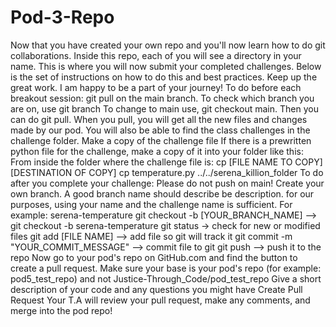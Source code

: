 # Pod-3-Repo

Now that you have created your own repo and you'll now learn how to do git collaborations. Inside this repo, each of you will see a directory in your name. This is where you will now submit your completed challenges. Below is the set of instructions on how to do this and best practices.
Keep up the great work. I am happy to be a part of your journey!
To do before each breakout session:
git pull on the main branch.
To check which branch you are on, use git branch
To change to main use, git checkout main.
Then you can do git pull.
When you pull, you will get all the new files and changes made by our pod. You will also be able to find the class challenges in the challenge folder.
Make a copy of the challenge file
If there is a prewritten python file for the challenge, make a copy of it into your folder like this:
From inside the folder where the challenge file is:
cp [FILE NAME TO COPY] [DESTINATION OF COPY]
cp temperature.py ../../serena_killion_folder
To do after you complete your challenge:
Please do not push on main!
Create your own branch. A good branch name should describe be description. for our purposes, using your name and the challenge name is sufficient. For example: serena-temperature
git checkout -b [YOUR_BRANCH_NAME] --> git checkout -b serena-temperature
git status -> check for new or modified files
git add [FILE NAME] --> add file so git will track it
git commit -m "YOUR_COMMIT_MESSAGE" --> commit file to git
git push --> push it to the repo
Now go to your pod's repo on GitHub.com and find the button to create a pull request.
Make sure your base is your pod's repo (for example: pod5_test_repo) and not Justice-Through_Code/pod_test_repo
Give a short description of your code and any questions you might have
Create Pull Request
Your T.A will review your pull request, make any comments, and merge into the pod repo!
